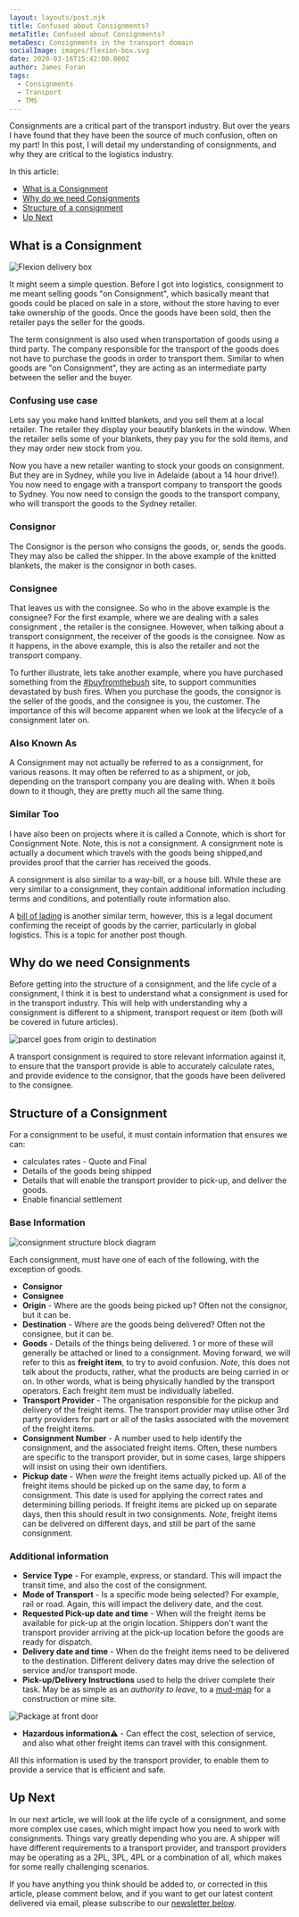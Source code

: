 ```yaml
---
layout: layouts/post.njk
title: Confused about Consignments?
metaTitle: Confused about Consignments?
metaDesc: Consignments in the transport domain
socialImage: images/flexion-box.svg
date: 2020-03-16T15:42:00.000Z
author: James Foran
tags:
  - Consignments
  - Transport
  - TMS
---
```

Consignments are a critical part of the transport industry. But over the years I have found that they have been the source of much confusion, often on my part! In this post, I will detail my understanding of consignments, and why they are critical to the logistics industry. 

In this article:

* [What is a Consignment](#heading-what-is-a-consignment)
* [Why do we need Consignments](#heading-why-do-we-need-consignments)
* [Structure of a consignment](#heading-structure-of-a-consignment)
* [Up Next](#heading-up-next)

## What is a Consignment

<img class="width-third pad-top-800" src="/images/flexion-box.svg" alt="Flexion delivery box" loading="lazy">

It might seem a simple question. Before I got into logistics, consignment to me meant selling goods "on Consignment", which basically meant that goods could be placed on sale in a store, without the store having to ever take ownership of the goods. Once the goods have been sold, then the retailer pays the seller for the goods. 

The term consignment is also used when transportation of goods using a third party. The company responsible for the transport of the goods does not have to purchase the goods in order to transport them. Similar to when goods are "on Consignment", they are acting as an intermediate party between the seller and the buyer.

### Confusing use case
Lets say you make hand knitted blankets, and you sell them at a local retailer. The retailer they display your beautify blankets in the window. When the retailer sells some of your blankets, they pay you for the sold items, and they may order new stock from you. 

Now you have a new retailer wanting to stock your goods on consignment. But they are in Sydney, while you live in Adelaide (about a 14 hour drive!). You now need to engage with a transport company to transport the goods to Sydney. You now need to consign the goods to the transport company, who will transport the goods to the Sydney retailer.

### Consignor

The Consignor is the person who consigns the goods, or, sends the goods. They may also be called the shipper. In the above example of the knitted blankets, the maker is the consignor in both cases. 

### Consignee

That leaves us with the consignee. So who in the above example is the consignee? For the first example, where we are dealing with a sales consignment , the retailer is the consignee. However, when talking about a transport consignment, the receiver of the goods is the consignee. Now as it happens, in the above example, this is also the retailer and not the transport company. 

To further illustrate, lets take another example, where you have purchased something from the [\#buyfromthebush](https://www.buyfromthebush.com.au/artandcollectables) site, to support communities devastated by bush fires. When you purchase the goods, the consignor is the seller of the goods, and the consignee is you, the customer. The importance of this will become apparent when we look at the lifecycle of a consignment later on.

### Also Known As

A Consignment may not actually be referred to as a consignment, for various reasons. It may often be referred to as a shipment, or job, depending on the transport company you are dealing with. When it boils down to it though, they are pretty much all the same thing.

### Similar Too

I have also been on projects where it is called a Connote, which is short for Consignment Note. Note, this is not a consignment. A consignment note is actually a document which travels with the goods being shipped,and provides proof that the carrier has received the goods.

A consignment is also similar to a way-bill, or a house bill. While these are very similar to a consignment, they contain additional information including terms and conditions, and potentially route information also.

A [bill of lading](https://en.wikipedia.org/wiki/Bill_of_lading) is another similar term, however, this is a legal document confirming the receipt of goods by the carrier, particularly in global logistics. This is a topic for another post though.

## Why do we need Consignments

Before getting into the structure of a consignment, and the life cycle of a consignment, I think it is best to understand what a consignment is used for in the transport industry. This will help with understanding why a consignment is different to a shipment, transport request or item (both will be covered in future articles).

![parcel goes from origin to destination](/images/origin-dest.svg)

A transport consignment is required to store relevant information against it, to ensure that the transport provide is able to accurately calculate rates, and provide evidence to the consignor, that the goods have been delivered to the consignee. 

## Structure of a Consignment

For a consignment to be useful, it must contain information that ensures we can:

* calculates rates - Quote and Final
* Details of the goods being shipped
* Details that will enable the transport provider to pick-up, and deliver the goods.
* Enable financial settlement

### Base Information
  ![consignment structure block diagram](/images/consigment-structure.svg)


Each consignment, must have one of each of the following, with the exception of goods.

* **Consignor** 
* **Consignee**
* **Origin** - Where are the goods being picked up? Often not the consignor, but it can be.
* **Destination** - Where are the goods being delivered? Often not the consignee, but it can be. 
* **Goods** - Details of the things being delivered. 1 or more of these will generally be attached or lined to a consignment. Moving forward, we will refer to this as **freight item**, to try to avoid confusion. *Note*, this does not talk about the products, rather, what the products are being carried in or on. In other words, what is being physically handled by the transport operators. Each freight item must be individually labelled.
* **Transport Provider** - The organisation responsible for the pickup and delivery of the freight items.  The transport provider may utilise other 3rd party providers for part or all of the tasks associated with the movement of the freight items. 
* **Consignment Number** - A number used to help identify the consignment, and the associated freight items. Often, these numbers are specific to the transport provider, but in some cases, large shippers will insist on using their own identifiers.
* **Pickup date** - When *were* the freight items actually picked up. All of the freight items should be picked up on the same day, to form a consignment. This date is used for applying the correct rates and determining billing periods. If freight items are picked up on separate days, then this should result in two consignments.
   *Note*, freight items can be delivered on different days, and still be part of the same consignment.

### Additional information

* **Service Type** - For example,  express, or standard. This will impact the transit time, and also the cost of the consignment.
* **Mode of Transport** - Is a specific mode being selected? For example, rail or road. Again, this will impact the delivery date, and the cost.
* **Requested Pick-up date and time** - When will the freight items be available for pick-up at the origin location. Shippers don't want the transport provider arriving at the pick-up location before the goods are ready for dispatch.  
* **Delivery date and time** - When do the freight items need to be delivered to the destination. Different delivery dates may drive the selection of service and/or transport mode.
* **Pick-up/Delivery Instructions** used to help the driver complete their task. May be as simple as an *authority to leave*, to a [mud-map](https://en.wiktionary.org/wiki/mud_map "A rough drawing") for a construction or mine site. 

<img class="width-half right" src="/images/package-front-door.svg" alt="Package at front door" loading="lazy">

* **Hazardous information⚠** - Can effect the cost, selection of service, and also what other freight items can travel with this consignment. 

All this information is used by the transport provider, to enable them to provide a service that is efficient and safe.

## Up Next

In our next article, we will look at the life cycle of a consignment, and some more complex use cases, which might impact how you need to work with consignments. Things vary greatly depending who you are. A shipper will have different requirements to a transport provider, and transport providers may be operating as a 2PL, 3PL, 4PL or a combination of all, which makes for some really challenging scenarios.

If you have anything you think should be added to, or corrected in this article, please comment below, and if you want to get our latest content delivered via email, please subscribe to our [newsletter below](./#subscribe).